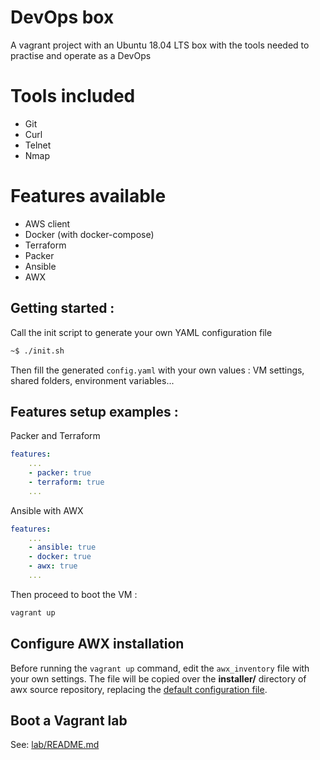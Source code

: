# DevOps box
A vagrant project with an Ubuntu 18.04 LTS box with the tools needed to practise and operate as a DevOps

# Tools included
* Git
* Curl
* Telnet
* Nmap

# Features available
* AWS client
* Docker (with docker-compose)
* Terraform
* Packer
* Ansible
* AWX

## Getting started :
Call the init script to generate your own YAML configuration file
```bash
~$ ./init.sh
```

Then fill the generated `config.yaml` with your own values : VM settings, shared folders, environment variables...

## Features setup examples :
Packer and Terraform 
```yml
features:
    ...
    - packer: true
    - terraform: true
    ...
```

Ansible with AWX 
```yml
features:
    ...
    - ansible: true
    - docker: true
    - awx: true
    ...
```

Then proceed to boot the VM :
```bash
vagrant up
```

## Configure AWX installation
Before running the `vagrant up` command, edit the `awx_inventory` file with your own settings. The file will be copied over the **installer/** directory of awx source repository, replacing the [default configuration file](https://github.com/ansible/awx/blob/devel/installer/inventory).

## Boot a Vagrant lab
See: [lab/README.md](./lab/README.md)